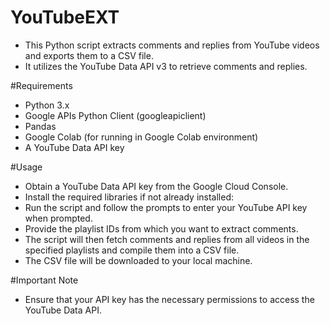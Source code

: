# YouTubeEXT
- This Python script extracts comments and replies from YouTube videos and exports them to a CSV file.
- It utilizes the YouTube Data API v3 to retrieve comments and replies.

#Requirements
- Python 3.x
- Google APIs Python Client (googleapiclient)
- Pandas
- Google Colab (for running in Google Colab environment)
- A YouTube Data API key

#Usage
- Obtain a YouTube Data API key from the Google Cloud Console.
- Install the required libraries if not already installed:
- Run the script and follow the prompts to enter your YouTube API key when prompted.
- Provide the playlist IDs from which you want to extract comments.
- The script will then fetch comments and replies from all videos in the specified playlists and compile them into a CSV file.
- The CSV file will be downloaded to your local machine.

#Important Note
- Ensure that your API key has the necessary permissions to access the YouTube Data API.
